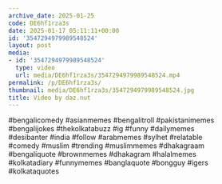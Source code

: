 ```yaml
---
archive_date: 2025-01-25
code: DE6hf1rza3s
date: 2025-01-17 05:11:11+00:00
id: '3547294979989548524'
layout: post
media:
- id: '3547294979989548524'
  type: video
  url: media/DE6hf1rza3s/3547294979989548524.mp4
permalink: /p/DE6hf1rza3s/
thumbnail: media/DE6hf1rza3s/3547294979989548524.jpg
title: Video by daz.nut
---
```


#bengalicomedy #asianmemes #bengalitroll #pakistanimemes  
#bengalijokes #thekolkatabuzz #ig #funny #dailymemes  
#desibanter #india #follow #arabmemes #sylhet #relatable  
#comedy #muslim #trending #muslimmemes #dhakagraam  
#bengaliquote #brownmemes #dhakagram #halalmemes  
#kolkatadiary #funnymemes #banglaquote #bongguy #igers  
#kolkataquotes